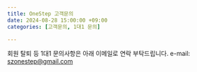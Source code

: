 ```yaml
---
title: OneStep 고객문의
date: 2024-08-28 15:00:00 +09:00
categories: [고객문의, 1대1 문의]

---
```

회원 탈퇴 등 1대1 문의사항은 아래 이메일로 연락 부탁드립니다.
e-mail: szonestep@gmail.com